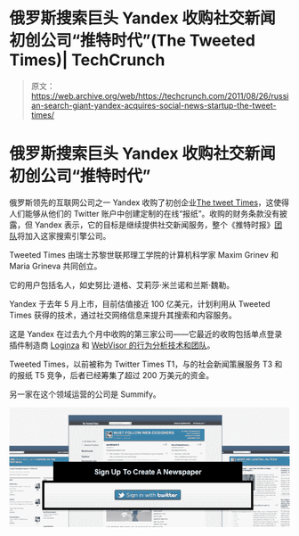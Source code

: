 # 俄罗斯搜索巨头 Yandex 收购社交新闻初创公司“推特时代”(The Tweeted Times)| TechCrunch

> 原文：<https://web.archive.org/web/https://techcrunch.com/2011/08/26/russian-search-giant-yandex-acquires-social-news-startup-the-tweet-times/>

# 俄罗斯搜索巨头 Yandex 收购社交新闻初创公司“推特时代”

俄罗斯领先的互联网公司之一 Yandex 收购了初创企业[The tweet Times](https://web.archive.org/web/20230406181131/http://tweetedtimes.com/)，这使得人们能够从他们的 Twitter 账户中创建定制的在线“报纸”。收购的财务条款没有披露，但 Yandex 表示，它的目标是继续提供社交新闻服务，整个《推特时报》[团队](https://web.archive.org/web/20230406181131/http://instagr.am/p/LJWMR/)将加入这家搜索引擎公司。

Tweeted Times 由瑞士苏黎世联邦理工学院的计算机科学家 Maxim Grinev 和 Maria Grineva 共同创立。

它的用户包括名人，如史努比·道格、艾莉莎·米兰诺和兰斯·魏勒。

Yandex 于去年 5 月上市，目前估值接近 100 亿美元，计划利用从 Tweeted Times 获得的技术，通过社交网络信息来提升其搜索和内容服务。

这是 Yandex 在过去九个月中收购的第三家公司——它最近的收购包括单点登录插件制造商 [Loginza](https://web.archive.org/web/20230406181131/http://eu.beta.techcrunch.com/2011/01/27/yandex-acquires-loginza-the-single-sign-in-plugin-maker/) 和 [WebVisor 的行为分析技术和团队](https://web.archive.org/web/20230406181131/http://eu.beta.techcrunch.com/2010/12/24/yandex-uses-its-startup-programme-to-acquire-stats-tool/)。

Tweeted Times，以前被称为 Twitter Times T1，与的社会新闻策展服务 T3 和的报纸 T5 竞争，后者已经筹集了超过 200 万美元的资金。

另一家在这个领域运营的公司是 Summify。

![](img/c23d3a7b7961c025e40dd9f0335793da.png)